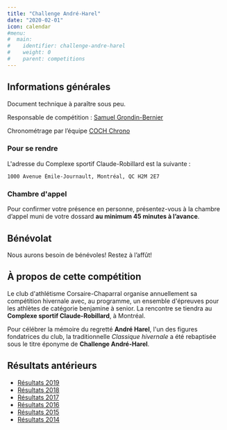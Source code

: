 ```yaml
---
title: "Challenge André-Harel"
date: "2020-02-01"
icon: calendar
#menu:
#  main:
#    identifier: challenge-andre-harel
#    weight: 0
#    parent: competitions
---
```



## Informations générales

<!--[Horaire final](https://campagnes.corsaire-chaparral.org/asset/235:horaire-final-challenge-andre-harel) _(version finale mise à jour le 31 janvier 2019)_-->

<!--[Document technique](https://campagnes.corsaire-chaparral.org/asset/223:doc-technique-challenge-andre-harel-2019) _(version finale mise à jour le 31 janvier 2019)_-->

Document technique à paraître sous peu.

Responsable de compétition : [Samuel Grondin-Bernier](mailto:grondin750@hotmail.com)

Chronométrage par l’équipe [COCH Chrono](mailto:chronometrage@corsaire-chaparral.org)

### Pour se rendre

L'adresse du Complexe sportif Claude-Robillard est la suivante :

```
1000 Avenue Émile-Journault, Montréal, QC H2M 2E7
```

### Chambre d'appel

Pour confirmer votre présence en personne, présentez-vous à la chambre d’appel muni de votre dossard **au minimum 45 minutes à l’avance**.

<!--

**Pour confirmer par SMS**, il suffit d’envoyer un message texte avec son numéro de dossard au :

{{% div class="text-center h3" %}}
[(450) 912-2937](tel:+14509122937)
{{% /div %}}


**Exemple :**

![Exemple de confirmation](https://campagnes.corsaire-chaparral.org/media/images/c7d2d31b1c5e98445ed4cfa26b4caef0.png)

-->

## Bénévolat

Nous aurons besoin de bénévoles! Restez à l’affût!

## À propos de cette compétition

Le club d'athlétisme Corsaire-Chaparral organise annuellement sa compétition hivernale avec, au programme, un ensemble d'épreuves pour les athlètes de catégorie benjamine à senior. La rencontre se tiendra au **Complexe sportif Claude-Robillard**, à Montréal.

Pour célébrer la mémoire du regretté **André Harel**, l'un des figures fondatrices du club, la traditionnelle _Classique hivernale_ a été rebaptisée sous le titre éponyme de **Challenge André-Harel**.

## Résultats antérieurs

* [Résultats 2019](/resultats/2019/challenge-andre-harel/)
* [Résultats 2018](/resultats/2018/challenge-andre-harel/)
* [Résultats 2017](/resultats/2017/classique-hivernale-coch-2017/)
* [Résultats 2016](/resultats/2016/classique-hivernale-coch-2016/)
* [Résultats 2015](/resultats/2015/classique-hivernale-coch-2015/)
* [Résultats 2014](/resultats/2014/classique-hivernale-coch-2014/)
